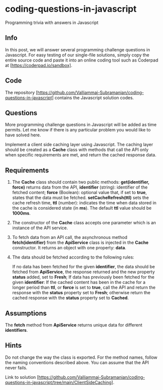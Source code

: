 # coding-questions-in-javascript
Programming trivia with answers in Javascript

## Info
In this post, we will answer several programming challenge questions in Javascript. For easy testing of our single-file solutions, simply copy the entire source code and paste it into an online coding tool such as Coderpad at [https://coderpad.io/sandbox].

## Code
The repository [https://github.com/Valliammai-Subramanian/coding-questions-in-javascript] contains the Javascript solution codes.

## Questions
More programming challenge questions in Javascript will be added as time permits. Let me know if there is any particular problem you would like to have solved here.

Implement a client side caching layer using Javascript. The caching layer should be created as a <b>Cache</b> class with methods that call the API only when specific requirements are met, and return the cached response data.

## Requirements
1. The <b>Cache</b> class should contain two public methods:
    <b>get(identifier, force)</b> returns data from the API, <b>identifier</b> (string): identifier of the fetched content; <b>force</b> (Boolean): optional value that, if set to <b>true</b>, states that the data must be fetched.
    <b>setCacheRefresh(ttl)</b> sets the cache refresh time, <b>ttl</b> (number): indicates the time when data stored in the cache is considered state (in <b>ms</b>). The default <b>ttl</b> value should be <b>1000ms</b>.

2. The constructor of the <b>Cache</b> class accepts one parameter which is an instance of the API service.

3. To fetch data from an API call, the asynchronous method <b>fetch(identifier)</b> from the <b>ApiService</b> class is injected in the <b>Cache</b> constructor. It returns an object with one property: <b>data</b>.

4. The data should be fetched according to the following rules:

    If no data has been fetched for the given <b>identifier</b>, the data should be fetched from <b>ApiService</b>, the response returned and the new property <b>status</b> added, set to <b>Fresh</b>;
    If data has previously been fetched for the given <b>identifier</b>: If the cached content has been in the cache for a longer period than <b>ttl</b>, or <b>force</b> is set to <b>true</b>, call the API and return the response with the <b>status</b> property set to <b>Fresh</b>; otherwise return the cached response with the <b>status</b> property set to <b>Cached</b>.

## Assumptions
The <b>fetch</b> method from <b>ApiService</b> returns unique data for different <b>identifiers</b>.

## Hints
Do not change the way the class is exported.
For the method names, follow the naming conventions described above.
You can assume that the API never fails.

Link to solution [https://github.com/Valliammai-Subramanian/coding-questions-in-javascript/tree/main/ClientSideCaching].